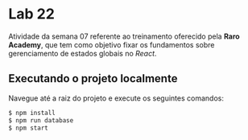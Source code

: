 # Lab 22

Atividade da semana 07 referente ao treinamento oferecido pela **Raro Academy**, 
que tem como objetivo fixar os fundamentos sobre gerenciamento de estados globais 
no _React_.

## Executando o projeto localmente

Navegue até a raiz do projeto e execute os seguintes comandos:

```bash
$ npm install
$ npm run database
$ npm start
```
